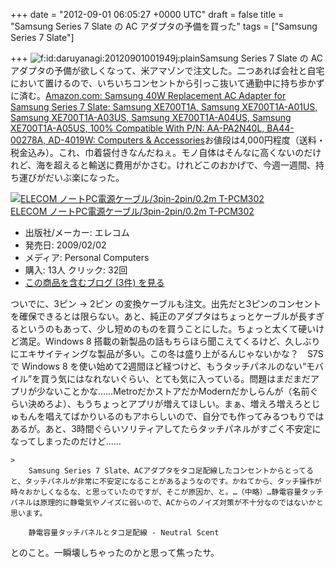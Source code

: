 
+++
date = "2012-09-01 06:05:27 +0000 UTC"
draft = false
title = "Samsung Series 7 Slate の AC アダプタの予備を買った"
tags = ["Samsung Series 7 Slate"]

+++
<img src="http://cdn-ak.f.st-hatena.com/images/fotolife/d/daruyanagi/20120901/20120901001949.jpg" alt="f:id:daruyanagi:20120901001949j:plain" title="f:id:daruyanagi:20120901001949j:plain" class="hatena-fotolife"/>Samsung Series 7 Slate の AC アダプタの予備が欲しくなって、米アマゾンで注文した。二つあれば会社と自宅において置けるので、いちいちコンセントから引っこ抜いて通勤中に持ち歩かずに済む。<a href="http://www.amazon.com/gp/product/B005NS36XM">Amazon.com: Samsung 40W Replacement AC Adapter for Samsung Series 7 Slate: Samsung XE700T1A, Samsung XE700T1A-A01US, Samsung XE700T1A-A03US, Samsung XE700T1A-A04US, Samsung XE700T1A-A05US, 100% Compatible With P/N: AA-PA2N40L, BA44-00278A, AD-4019W: Computers &amp; Accessories</a>お値段は4,000円程度（送料・税金込み）。これ、巾着袋付きなんだねぇ。モノ自体はそんなに高くないのだけれど、海を超えると輸送に費用がかさむ。けれどこのおかげで、今週一週間、持ち運びがだいぶ楽になった。<div class="hatena-asin-detail"><a href="http://www.amazon.co.jp/exec/obidos/ASIN/B001QCXQXY/bestylesnet-22/"><img src="http://ecx.images-amazon.com/images/I/41xcSFr2r8L._SL160_.jpg" class="hatena-asin-detail-image" alt="ELECOM ノートPC電源ケーブル/3pin-2pin/0.2m T-PCM302" title="ELECOM ノートPC電源ケーブル/3pin-2pin/0.2m T-PCM302"/></a><div class="hatena-asin-detail-info"><a href="http://www.amazon.co.jp/exec/obidos/ASIN/B001QCXQXY/bestylesnet-22/">ELECOM ノートPC電源ケーブル/3pin-2pin/0.2m T-PCM302</a><ul><li><span class="hatena-asin-detail-label">出版社/メーカー:</span> エレコム</li><li><span class="hatena-asin-detail-label">発売日:</span> 2009/02/02</li><li><span class="hatena-asin-detail-label">メディア:</span> Personal Computers</li><li><span class="hatena-asin-detail-label">購入</span>: 13人 <span class="hatena-asin-detail-label">クリック</span>: 32回</li><li><a href="http://d.hatena.ne.jp/asin/B001QCXQXY/bestylesnet-22" target="_blank">この商品を含むブログ (3件) を見る</a></li></ul></div><div class="hatena-asin-detail-foot"></div></div>ついでに、3ピン → 2ピン の変換ケーブルも注文。出先だと3ピンのコンセントを確保できるとは限らない。あと、純正のアダプタはちょっとケーブルが長すぎるというのもあって、少し短めのものを買うことにした。ちょっと太くて硬いけど満足。Windows 8 搭載の新製品の話もちらほら聞こえてくるけど、久しぶりにエキサイティングな製品が多い。この冬は盛り上がるんじゃないかな？　S7S で Windows 8 を使い始めて2週間ほど経つけど、もうタッチパネルのない“モバイル”を買う気にはなれないぐらい、とても気に入っている。問題はまだまだアプリが少ないことかな……MetroだかストアだかModernだかしらんが（名前ぐらい決めろよ）、もうちょっとアプリが増えてほしい。まぁ、増えろ増えろとじゅもんを唱えてばかりいるのもアホらしいので、自分でも作ってみるつもりではあるが。あと、3時間ぐらいソリティアしてたらタッチパネルがすごく不安定になってしまったのだけど……

    >
        Samsung Series 7 Slate、ACアダプタをタコ足配線したコンセントからとってると、タッチパネルが非常に不安定になることがあるようなのです。かねてから、タッチ操作が時々おかしくなるな、と思っていたのですが、そこが原因か、と。…（中略）…静電容量タッチパネルは原理的に静電気やノイズに弱いので、ACからのノイズ対策が不十分なのではないかと思います。

        静電容量タッチパネルとタコ足配線 - Neutral Scent
    
とのこと。一瞬壊しちゃったのかと思って焦ったサ。


